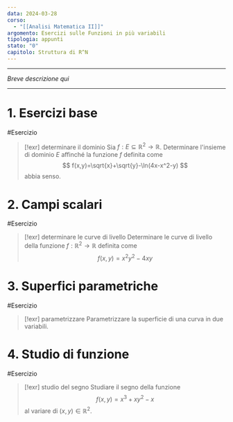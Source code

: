 ```yaml
---
data: 2024-03-28
corso:
  - "[[Analisi Matematica II]]"
argomento: Esercizi sulle Funzioni in più variabili
tipologia: appunti
stato: "0"
capitolo: Struttura di R^N
---
```

- - -
*Breve descrizione qui*
- - -
# 1. Esercizi base
#Esercizio 
> [!exr] determinare il dominio
> Sia $f:E \subseteq \mathbb{R}^2 \longrightarrow \mathbb{R}$.
> Determinare l'insieme di dominio $E$ affinché la funzione $f$ definita come
> $$
> f(x,y)=\sqrt{x}+\sqrt{y}-\ln(4x-x^2-y)
> $$
> abbia senso.

# 2. Campi scalari
#Esercizio 
> [!exr] determinare le curve di livello
> Determinare le curve di livello della funzione $f:\mathbb{R}^2 \longrightarrow \mathbb{R}$ definita come
> $$
> f(x,y)=x^2y^2-4xy
> $$

# 3. Superfici parametriche
#Esercizio 
> [!exr] parametrizzare
> Parametrizzare la superficie di una curva in due variabili.

# 4. Studio di funzione
#Esercizio 
> [!exr] studio del segno
> Studiare il segno della funzione
> $$
> f(x,y)=x^3+xy^2-x
> $$
> al variare di $(x,y) \in \mathbb{R}^2$.
